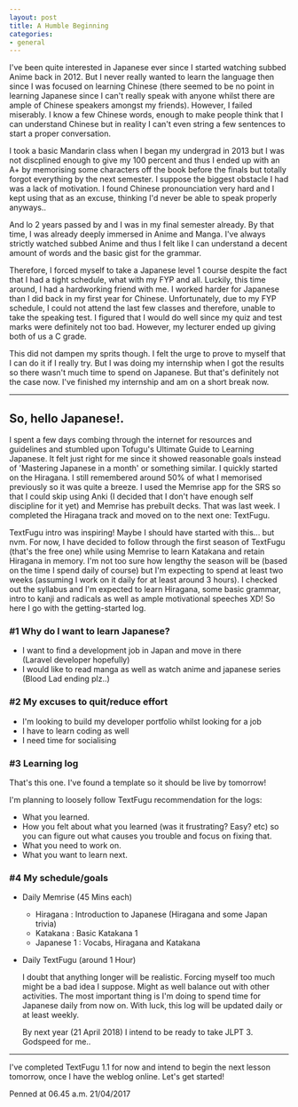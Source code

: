 ```yaml
---
layout: post
title: A Humble Beginning
categories:
- general
---
```


I've been quite interested in Japanese ever since I started watching subbed Anime back in 2012.
But I never really wanted to learn the language then since I was focused on learning Chinese 
(there seemed to be no point in learning Japanese since I can't really speak with anyone whilst 
there are ample of Chinese speakers amongst my friends). However, I failed miserably.
I know a few Chinese words, enough to make people think that I can understand Chinese but in reality 
I can't even string a few sentences to start a proper conversation. 

I took a basic Mandarin class when I began my undergrad in 2013 but I was not discplined enough to give my 100 percent 
and thus I ended up with an A+ by memorising some characters off the book before the finals but totally forgot everything by 
the next semester. I suppose the biggest obstacle I had was a lack of motivation. I found Chinese pronounciation
very hard and I kept using that as an excuse, thinking I'd never be able to speak properly anyways..

And lo 2 years passed by and I was in my final semester already. By that time, I was already deeply immersed in Anime and Manga. 
I've always strictly watched subbed Anime and thus I felt like I can understand a decent amount of words and the basic gist 
for the grammar. 

Therefore, I forced myself to take a Japanese level 1 course despite the fact that I had a tight schedule,
what with my FYP and all. Luckily, this time around, I had a hardworking friend with me. I worked harder for Japanese than I did back 
in my first year for Chinese. Unfortunately, due to my FYP schedule, I could not attend the last few classes and therefore, 
unable to take the speaking test. I figured that I would do well since my quiz and test 
marks were definitely not too bad. However, my lecturer ended up giving both of us a C grade. 

This did not dampen my sprits though. I felt the urge to prove to myself that I can do it if I really try. 
But I was doing my internship when I got the results so there wasn't much time to spend on Japanese. 
But that's definitely not the case now. I've finished my internship and am on a short break now.

---

## So, hello Japanese!.

I spent a few days combing through the internet for resources and guidelines and stumbled upon Tofugu's Ultimate
Guide to Learning Japanese. It felt just right for me since it showed reasonable goals instead of 'Mastering Japanese in a month' or
something similar. I quickly started on the Hiragana. I still remembered around 50% of what I memorised previously so it was quite a
breeze. I used the Memrise app for the SRS so that I could skip using Anki (I decided that I don't have enough self discipline for it
yet) and Memrise has prebuilt decks. That was last week. I completed the Hiragana track and moved on to the next one: TextFugu.

TextFugu intro was inspiring! Maybe I should have started with this... but nvm. For now, I have decided to follow through the first
season of TextFugu (that's the free one) while using Memrise to learn Katakana and retain Hiragana in memory. I'm not too sure how 
lengthy the season will be (based on the time I spend daily of course) but I'm expecting to spend at least two weeks (assuming I work
on it daily for at least around 3 hours). I checked out the syllabus and I'm expected to learn Hiragana, some basic grammar, intro 
to kanji and radicals as well as ample motivational speeches XD! So here I go with the getting-started log.

### &#35;1 Why do I want to learn Japanese?

- I want to find a development job in Japan and move in there   
  (Laravel developer hopefully)
- I would like to read manga as well as watch anime and japanese series  
  (Blood Lad ending plz..)

### &#35;2 My excuses to quit/reduce effort

- I'm looking to build my developer portfolio whilst looking for a job
- I have to learn coding as well
- I need time for socialising

### &#35;3 Learning log

That's this one. I've found a template so it should be live by tomorrow!

I'm planning to loosely follow TextFugu recommendation for the logs:

+ What you learned.
+ How you felt about what you learned (was it frustrating? Easy? etc) so you can figure out what 
  causes you trouble and focus on fixing that.
+ What you need to work on.
+ What you want to learn next.

### &#35;4 My schedule/goals

- Daily Memrise (45 Mins each)

    + Hiragana : Introduction to Japanese (Hiragana and some Japan trivia)  
    + Katakana : Basic Katakana 1  
    + Japanese 1 : Vocabs, Hiragana and Katakana

- Daily TextFugu (around 1 Hour)

   I doubt that anything longer will be realistic. Forcing myself too much might be a bad idea I suppose. Might as well balance out with
   other activities. The most important thing is I'm doing to spend time for Japanese daily from now on. With luck, this log will be 
   updated daily or at least weekly.
   
   By next year (21 April 2018) I intend to be ready to take JLPT 3.  
   Godspeed for me..

---

I've completed TextFugu 1.1 for now and intend to begin the next lesson tomorrow, once I have the weblog online. Let's get started!

Penned at 06.45 a.m. 21/04/2017